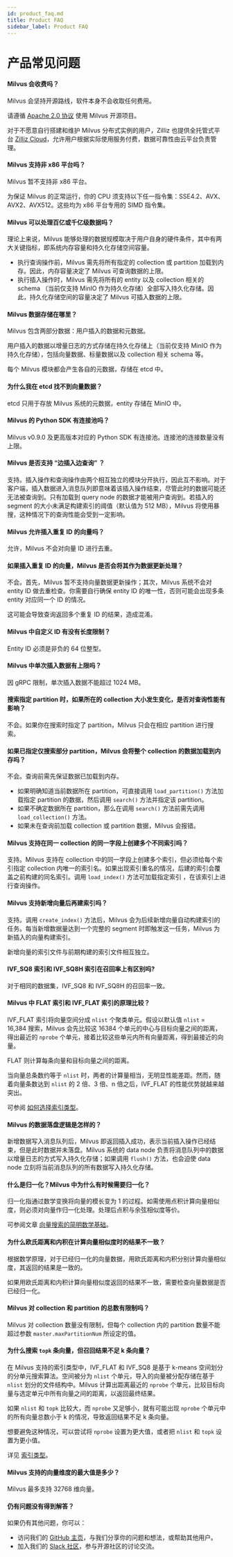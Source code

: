 ```yaml
---
id: product_faq.md
title: Product FAQ
sidebar_label: Product FAQ
---
```


# 产品常见问题


<!-- TOC -->



<!-- /TOC -->

#### Milvus 会收费吗？

Milvus 会坚持开源路线，软件本身不会收取任何费用。

请遵循 [Apache 2.0 协议](http://www.apache.org/licenses/LICENSE-2.0) 使用 Milvus 开源项目。

对于不愿意自行搭建和维护 Milvus 分布式实例的用户，Zilliz 也提供全托管式平台 [Zilliz Cloud](https://zilliz.com/cloud)，允许用户根据实际使用服务付费，数据可靠性由云平台负责管理。

#### Milvus 支持非 x86 平台吗？

Milvus 暂不支持非 x86 平台。

为保证 Milvus 的正常运行，你的 CPU 须支持以下任一指令集：SSE4.2、AVX、AVX2、AVX512。这些均为 x86 平台专用的 SIMD 指令集。

#### Milvus 可以处理百亿或千亿级数据吗？

理论上来说，Milvus 能够处理的数据规模取决于用户自身的硬件条件，其中有两大关键指标，即系统内存容量和持久化存储空间容量。

- 执行查询操作前，Milvus 需先将所有指定的 collection 或 partition 加载到内存。因此，内存容量决定了 Milvus 可查询数据的上限。
- 执行插入操作时，Milvus 需先将所有的 entity 以及 collection 相关的 schema （当前仅支持 MinIO 作为持久化存储）全部写入持久化存储。因此，持久化存储空间的容量决定了 Milvus 可插入数据的上限。

 

#### Milvus 数据存储在哪里？

Milvus 包含两部分数据：用户插入的数据和元数据。

用户插入的数据以增量日志的方式存储在持久化存储上（当前仅支持 MinIO 作为持久化存储），包括向量数据、标量数据以及 collection 相关 schema 等。

每个 Milvus 模块都会产生各自的元数据，存储在 etcd 中。

 

#### 为什么我在 etcd 找不到向量数据？

etcd 只用于存放 Milvus 系统的元数据，entity 存储在 MinIO 中。

 

#### Milvus 的 Python SDK 有连接池吗？

Milvus v0.9.0 及更高版本对应的 Python SDK 有连接池。连接池的连接数量没有上限。

 

#### Milvus 是否支持 “边插入边查询” ？

支持。插入操作和查询操作由两个相互独立的模块分开执行，因此互不影响。对于客户端，插入数据进入消息队列即意味着该插入操作结束，尽管此时的数据可能还无法被查询到。只有加载到 query node 的数据才能被用户查询到。若插入的 segment 的大小未满足构建索引的阈值（默认值为 512 MB），Milvus 将使用暴搜，这种情况下的查询性能会受到一定影响。

#### Milvus 允许插入重复 ID 的向量吗？

允许，Milvus 不会对向量 ID 进行去重。

#### 如果插入重复 ID 的向量，Milvus 是否会将其作为数据更新处理？

不会。首先，Milvus 暂不支持向量数据更新操作；其次，Milvus 系统不会对 entity ID 做去重检查。你需要自行确保 entity ID 的唯一性，否则可能会出现多条 entity 对应同一个 ID 的情况。

这可能会导致查询返回多个重复 ID 的结果，造成混淆。

 

#### Milvus 中自定义 ID 有没有长度限制？

Entity ID 必须是非负的 64 位整型。

 

#### Milvus 中单次插入数据有上限吗？

因 gRPC 限制，单次插入数据不能超过 1024 MB。

 

#### 搜索指定 partition 时，如果所在的 collection 大小发生变化，是否对查询性能有影响？

不会。如果你在搜索时指定了 partition，Milvus 只会在相应 partition 进行搜索。

 

#### 如果已指定仅搜索部分 partition，Milvus 会将整个 collection 的数据加载到内存吗？

不会。查询前需先保证数据已加载到内存。

- 如果明确知道当前数据所在 partition，可直接调用 `load_partition()` 方法加载指定 partition 的数据，然后调用 `search()` 方法并指定该 partition。
- 如果不确定数据所在 partition，那么在调用 `search()` 方法前需先调用 `load_collection()` 方法。
- 如果未在查询前加载 collection 或 partition 数据，Milvus 会报错。

#### Milvus 支持在同一 collection 的同一字段上创建多个不同索引吗？

支持。Milvus 支持在 collection 中的同一字段上创建多个索引，但必须给每个索引指定 collection 内唯一的索引名。如果出现索引重名的情况，后建的索引会覆盖之前构建的同名索引。调用 `load_index()` 方法可加载指定索引 ，在该索引上进行查询操作。

 

#### Milvus 支持新增向量后再建索引吗？

支持。调用 `create_index()` 方法后，Milvus 会为后续新增向量自动构建索引的任务。每当新增数据量达到一个完整的 segment 时即触发这一任务，Milvus 为新插入的向量构建索引。

新增向量的索引文件与前期构建的索引文件相互独立。

 

#### IVF_SQ8 索引和 IVF_SQ8H 索引在召回率上有区别吗?

对于相同的数据集，IVF_SQ8 和 IVF_SQ8H 的召回率一致。

 

#### Milvus 中 FLAT 索引和 IVF_FLAT 索引的原理比较？

IVF_FLAT 索引将向量空间分成 `nlist` 个聚类单元。假设以默认值 `nlist` = 16,384 搜索，Milvus 会先比较这 16384 个单元的中心与目标向量之间的距离，得出最近的 `nprobe` 个单元，接着比较这些单元内所有向量距离，得到最接近的向量。

FLAT 则计算每条向量和目标向量之间的距离。

当向量总条数约等于 `nlist` 时，两者的计算量相当，无明显性能差距。然而，随着向量条数达到 `nlist` 的 2 倍、3 倍、n 倍之后，IVF_FLAT 的性能优势就越来越突出。

可参阅 [如何选择索引类型](https://milvus.io/cn/blogs/2019-12-03-select-index.md)。

 

#### Milvus 的数据落盘逻辑是怎样的？

新增数据写入消息队列后，Milvus 即返回插入成功，表示当前插入操作已经结束，但是此时数据并未落盘。Milvus 系统的 data node 负责将消息队列中的数据以增量日志的方式写入持久化存储；如果调用 `flush()` 方法，也会迫使 data node 立刻将当前消息队列的所有数据写入持久化存储。

 

#### 什么是归一化？Milvus 中为什么有时候需要归一化？

归一化指通过数学变换将向量的模长变为 1 的过程。如需使用点积计算向量相似度，则必须对向量作归一化处理。处理后点积与余弦相似度等价。

可参阅文章 [向量搜索的简明数学基础](https://zhuanlan.zhihu.com/p/88117781)。

 

#### 为什么欧氏距离和内积在计算向量相似度时的结果不一致？

根据数学原理，对于已经归一化的向量数据，用欧氏距离和内积分别计算向量相似度，其返回的结果是一致的。

如果用欧氏距离和内积计算向量相似度返回的结果不一致，需要检查向量数据是否已经归一化。

#### Milvus 对 collection 和 partition 的总数有限制吗？

Milvus 对 collection 数量没有限制，但每个 collection 内的 partition 数量不能超过参数 `master.maxPartitionNum` 所设定的值。

 

#### 为什么搜索 `topk` 条向量，但召回结果不足 k 条向量？

在 Milvus 支持的索引类型中，IVF_FLAT 和 IVF_SQ8 是基于 k-means 空间划分的分单元搜索算法。空间被分为 `nlist` 个单元，导入的向量被分配存储在基于 `nlist` 划分的文件结构中。Milvus 计算出距离最近的 `nprobe` 个单元，比较目标向量与选定单元中所有向量之间的距离，以返回最终结果。

如果 `nlist` 和 `topk` 比较大，而 `nprobe` 又足够小，就有可能出现 `nprobe` 个单元中的所有向量总数小于 k 的情况，导致返回结果不足 k 条向量。

想要避免这种情况，可以尝试将 `nprobe` 设置为更大值，或者把 `nlist` 和 `topk` 设置为更小值。

详见 [索引类型]()。

#### Milvus 支持的向量维度的最大值是多少？

Milvus 最多支持 32768 维向量。

#### 仍有问题没有得到解答？

如果仍有其他问题，你可以：

- 访问我们的 [GitHub 主页](https://github.com/milvus-io/milvus/issues)，与我们分享你的问题和想法，或帮助其他用户。
- 加入我们的 [Slack 社区](https://join.slack.com/t/milvusio/shared_invite/enQtNzY1OTQ0NDI3NjMzLWNmYmM1NmNjOTQ5MGI5NDhhYmRhMGU5M2NhNzhhMDMzY2MzNDdlYjM5ODQ5MmE3ODFlYzU3YjJkNmVlNDQ2ZTk)，参与开源社区的讨论交流。
